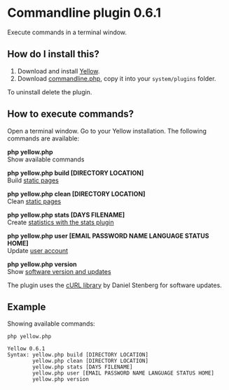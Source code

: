 Commandline plugin 0.6.1
========================
Execute commands in a terminal window.

How do I install this?
----------------------
1. Download and install [Yellow](https://github.com/datenstrom/yellow/).  
2. Download [commandline.php](commandline.php?raw=true), copy it into your `system/plugins` folder.  

To uninstall delete the plugin.

How to execute commands?
------------------------
Open a terminal window. Go to your Yellow installation. The following commands are available:

**php yellow.php**  
Show available commands

**php yellow.php build [DIRECTORY LOCATION]**  
Build [static pages](https://github.com/datenstrom/yellow/wiki/Web-server-configuration#static-pages)

**php yellow.php clean [DIRECTORY LOCATION]**  
Clean [static pages](https://github.com/datenstrom/yellow/wiki/Web-server-configuration#static-pages)

**php yellow.php stats [DAYS FILENAME]**  
Create [statistics with the stats plugin](https://github.com/datenstrom/yellow-extensions/tree/master/plugins/stats)

**php yellow.php user [EMAIL PASSWORD NAME LANGUAGE STATUS HOME]**  
Update [user account](https://github.com/datenstrom/yellow/wiki/How-to-add-a-user-account#adding-user-via-command-line)

**php yellow.php version**  
Show [software version and updates](https://github.com/datenstrom/yellow/wiki/Yellow-API#information)

The plugin uses the [cURL library](https://github.com/bagder/curl) by Daniel Stenberg for software updates.

Example
-------
Showing available commands:

`php yellow.php`

~~~~
Yellow 0.6.1
Syntax: yellow.php build [DIRECTORY LOCATION]
        yellow.php clean [DIRECTORY LOCATION]
        yellow.php stats [DAYS FILENAME]
        yellow.php user [EMAIL PASSWORD NAME LANGUAGE STATUS HOME]
        yellow.php version
~~~~